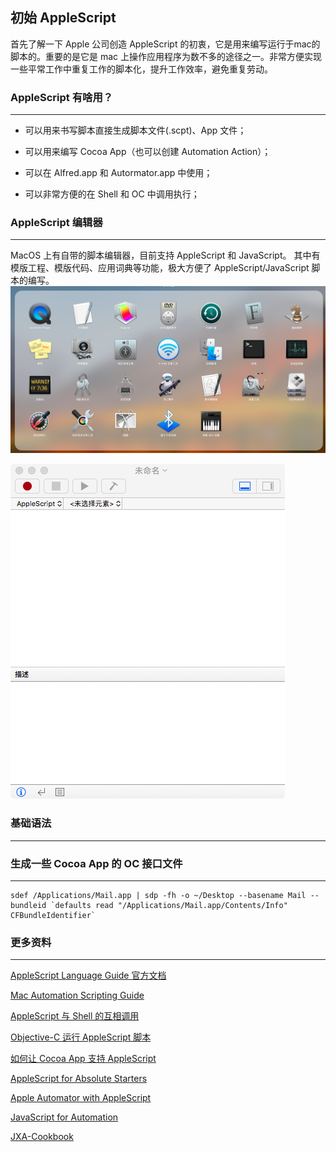 ## 初始 AppleScript



首先了解一下 Apple 公司创造 AppleScript 的初衷，它是用来编写运行于mac的脚本的。重要的是它是 mac 上操作应用程序为数不多的途径之一。非常方便实现一些平常工作中重复工作的脚本化，提升工作效率，避免重复劳动。

### AppleScript 有啥用？

-----------------

- 可以用来书写脚本直接生成脚本文件(.scpt)、App 文件；

- 可以用来编写 Cocoa App（也可以创建 Automation Action）；

- 可以在 Alfred.app 和 Autormator.app 中使用；

- 可以非常方便的在 Shell 和 OC 中调用执行；



### AppleScript 编辑器

-----------------

MacOS 上有自带的脚本编辑器，目前支持 AppleScript 和 JavaScript。
其中有模版工程、模版代码、应用词典等功能，极大方便了 AppleScript/JavaScript 脚本的编写。
![Editor](./Z_resources/1.ScriptEditor.png)

![Editor](./Z_resources/2.ScriptEditor.png)



### 基础语法

-----------------







### 生成一些 Cocoa App 的 OC 接口文件

-----------------


```Shell
sdef /Applications/Mail.app | sdp -fh -o ~/Desktop --basename Mail --bundleid `defaults read "/Applications/Mail.app/Contents/Info" CFBundleIdentifier`
```



### 更多资料

-----------------

[AppleScript Language Guide 官方文档](https://developer.apple.com/library/archive/documentation/AppleScript/Conceptual/AppleScriptLangGuide/introduction/ASLR_intro.html)

[Mac Automation Scripting Guide](https://developer.apple.com/library/archive/documentation/LanguagesUtilities/Conceptual/MacAutomationScriptingGuide/MakeaSystem-WideService.html#//apple_ref/doc/uid/TP40016239-CH46-SW1)

[AppleScript 与 Shell 的互相调用](https://support.apple.com/zh-cn/guide/terminal/trml1003/mac)

[Objective-C 运行 AppleScript 脚本](https://blog.csdn.net/SysProgram/article/details/46817917)

[如何让 Cocoa App 支持 AppleScript ](https://www.aliyun.com/jiaocheng/376240.html?spm=5176.100033.2.11.2a7d9a70mlzSWR)

[AppleScript for Absolute Starters](http://www.docin.com/p-515251458.html)

[Apple Automator with AppleScript](http://ishare.iask.sina.com.cn/f/33325750.html)

[JavaScript for Automation](https://developer.apple.com/library/archive/releasenotes/InterapplicationCommunication/RN-JavaScriptForAutomation/Articles/Introduction.html#//apple_ref/doc/uid/TP40014508-CH111-SW1)

[JXA-Cookbook](https://github.com/JXA-Cookbook/JXA-Cookbook/wiki/Foreword)

